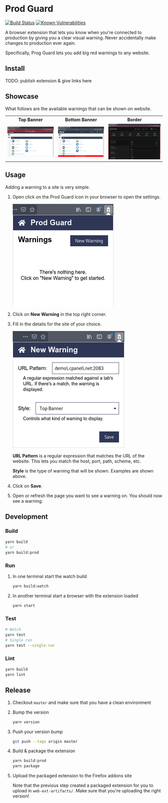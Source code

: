 # Prod Guard

[![Build Status](https://travis-ci.com/dotboris/prod-guard.svg?branch=master)](https://travis-ci.com/dotboris/prod-guard)
[![Known Vulnerabilities](https://snyk.io/test/github/dotboris/prod-guard/badge.svg?targetFile=package.json)](https://snyk.io/test/github/dotboris/prod-guard?targetFile=package.json)

A browser extension that lets you know when you're connected to production by
giving you a clear visual warning. Never accidentally make changes to production
ever again.

Specifically, Prog Guard lets you add big red warnings to any website.

## Install

TODO: publish extension & give links here

## Showcase

What follows are the available warnings that can be shown on website.

<table>
  <tr>
    <th>Top Banner</th>
    <th>Bottom Banner</th>
    <th>Border</th>
  </tr>
  <tr>
    <td><img src="doc/top-banner-showcase.png" alt="Website with a top banner warning"/></td>
    <td><img src="doc/bottom-banner-showcase.png" alt="Website with a bottom banner warning"/></td>
    <td><img src="doc/border-showcase.png" alt="Website with a border warning"/></td>
  </tr>
</table>

## Usage

Adding a warning to a site is very simple.

1.  Open click on the Prod Guard icon in your browser to open the settings.

    ![settings screen](doc/empty-home-screen.png)

1.  Click on __New Warning__ in the top right corner.

1.  Fill in the details for the site of your choice.

    ![new warning screen](doc/new-warning-screen.png)

    __URL Pattern__ is a regular expression that matches the URL of the website.
    This lets you match the host, port, path, scheme, etc.

    __Style__ is the type of warning that will be shown. Examples are shown
    above.

1.  Click on __Save__.

1.  Open or refresh the page you want to see a warning on. You should now see a
    warning.

## Development

### Build

```sh
yarn build
# or
yarn build:prod
```

### Run

1. In one terminal start the watch build

    ```sh
    yarn build:watch
    ```

1. In another terminal start a browser with the extension loaded

    ```sh
    yarn start
    ```

### Test

```sh
# Watch
yarn test
# Single run
yarn test --single-run
```

### Lint

```sh
yarn build
yarn lint
```

## Release

1.  Checkout `master` and make sure that you have a clean environment
1.  Bump the version

    ```sh
    yarn version
    ```

1.  Push your version bump

    ```sh
    git push --tags origin master
    ```

1.  Build & package the extension

    ```sh
    yarn build:prod
    yarn package
    ```

1.  Upload the packaged extension to the Firefox addons site

    Note that the previous step created a packaged extension for you to upload
    in `web-ext-artifacts/`. Make sure that you're uploading the right version!
